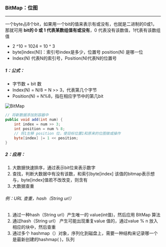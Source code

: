 ### BitMap：位图

------


​	一个byte占8个bit，如果用一个bit的值来表示有或没有，也就是二进制的0或1，那就可用 **bit的 0 或 1 代表某数组值有或没有**，0 代表没有该数值，1代表有该数组值

- 2 ^10 = 1024 = 10 ^ 3
- byte[index(N)]：索引号index是多少，位置号 position(N) 是哪一位
- Index(N) 代表N的索引号，Position(N)代表N的位置号

##### 1：公式：

- 字节数 + bit 数
- Index(N) = N/8 = N >> 3，代表第几个字节
- Position(N) = N%8，指在相应字节中的第几bit

![BitMap](/Users/likang/Code/Git/Algorithms-and-Data-Structures/10：大数据处理/BigData/BitMap.png)

```java
// 将新数据添加到容器中
public void add(int num) {
    int index = num >> 3;
    int position = num % 8;
    // 将1左移 position 位，使目标位置1和原来的位图做或操作
    byte[index] |= 1 << position;
}
```

##### 2：应用：

1. 大数据快速排序，通过表示bit位来表示数字
2. 查找，判断大数据中有没有该数，和索引byte[index] 该值的bitmap表示想与，byte[index]值若不改改变，则含有
3. 大数据查重

###### 例：URL 查重，hash（String url）

1. 通过一种hash（String url）产生唯一的 value(int值)，然后应用 BItMap 算法
2. 通过hash（String url） 产生可能出现重复value 值的，通过value % n 放入相应的块中，然后查重
3. 通过多个 hashmap（）对象，序列化到磁盘上，需要一种结构来记录哪一个是最新创建的hashmap( )，队列

